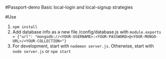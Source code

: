 #Passport-demo
Basic local-login and local-signup strategies

#Use
1. ```npm install```
2. Add database info as a new file /config/database.js with 
	```module.exports = {"url": "mongodb://<YOUR-USERNAME>:<YOUR-PASSWORD>@<YOUR-MONGO-URL>/<YOUR-COLLECTION>"}```
3. For development, start with ```nodemon server.js```. Otherwise, start with ```node server.js``` or ```npm start``` 